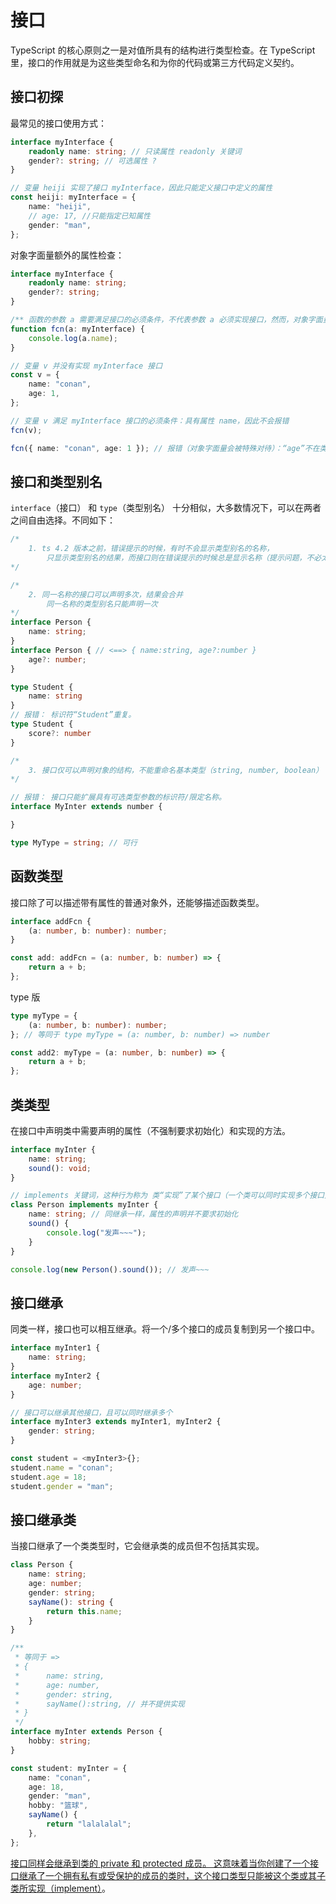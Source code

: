 # 接口

TypeScript 的核心原则之一是对值所具有的结构进行类型检查。在 TypeScript 里，接口的作用就是为这些类型命名和为你的代码或第三方代码定义契约。

## 接口初探

最常见的接口使用方式：

```ts
interface myInterface {
	readonly name: string; // 只读属性 readonly 关键词
	gender?: string; // 可选属性 ?
}

// 变量 heiji 实现了接口 myInterface，因此只能定义接口中定义的属性
const heiji: myInterface = {
	name: "heiji",
	// age: 17, //只能指定已知属性
	gender: "man",
};
```

对象字面量额外的属性检查：

```ts
interface myInterface {
	readonly name: string;
	gender?: string;
}

/** 函数的参数 a 需要满足接口的必须条件，不代表参数 a 必须实现接口，然而，对象字面量除外 */
function fcn(a: myInterface) {
	console.log(a.name);
}

// 变量 v 并没有实现 myInterface 接口
const v = {
	name: "conan",
	age: 1,
};

// 变量 v 满足 myInterface 接口的必须条件：具有属性 name，因此不会报错
fcn(v);

fcn({ name: "conan", age: 1 }); // 报错（对象字面量会被特殊对待）：“age”不在类型“myInterface”中。
```

## 接口和类型别名

`interface`（接口） 和 `type`（类型别名） 十分相似，大多数情况下，可以在两者之间自由选择。不同如下：

```ts
/*
	1. ts 4.2 版本之前，错误提示的时候，有时不会显示类型别名的名称，
		只显示类型别名的结果，而接口则在错误提示的时候总是显示名称（提示问题，不必太在意）
*/

/*
	2. 同一名称的接口可以声明多次，结果会合并
		同一名称的类型别名只能声明一次
*/
interface Person {
	name: string;
}
interface Person { // <==> { name:string, age?:number }
	age?: number;
}

type Student {
	name: string
}
// 报错： 标识符“Student”重复。
type Student { 
	score?: number
}

/*
	3. 接口仅可以声明对象的结构，不能重命名基本类型（string, number, boolean）
*/

// 报错： 接口只能扩展具有可选类型参数的标识符/限定名称。
interface MyInter extends number { 

}

type MyType = string; // 可行

```

## 函数类型

接口除了可以描述带有属性的普通对象外，还能够描述函数类型。

```ts
interface addFcn {
	(a: number, b: number): number;
}

const add: addFcn = (a: number, b: number) => {
	return a + b;
};
```

type 版

```ts
type myType = {
	(a: number, b: number): number;
}; // 等同于 type myType = (a: number, b: number) => number

const add2: myType = (a: number, b: number) => {
	return a + b;
};
```

## 类类型

在接口中声明类中需要声明的属性（不强制要求初始化）和实现的方法。

```ts
interface myInter {
	name: string;
	sound(): void;
}

// implements 关键词，这种行为称为 类“实现”了某个接口（一个类可以同时实现多个接口）
class Person implements myInter {
	name: string; // 同继承一样，属性的声明并不要求初始化
	sound() {
		console.log("发声~~~");
	}
}

console.log(new Person().sound()); // 发声~~~
```

## 接口继承

同类一样，接口也可以相互继承。将一个/多个接口的成员复制到另一个接口中。

```ts
interface myInter1 {
	name: string;
}
interface myInter2 {
	age: number;
}

// 接口可以继承其他接口，且可以同时继承多个
interface myInter3 extends myInter1, myInter2 {
	gender: string;
}

const student = <myInter3>{};
student.name = "conan";
student.age = 18;
student.gender = "man";
```

## 接口继承类

当接口继承了一个类类型时，它会继承类的成员但不包括其实现。

```ts
class Person {
	name: string;
	age: number;
	gender: string;
	sayName(): string {
		return this.name;
	}
}

/**
 * 等同于 =>
 * {
 * 		name: string,
 * 		age: number,
 * 		gender: string,
 * 		sayName():string, // 并不提供实现
 * }
 */
interface myInter extends Person {
	hobby: string;
}

const student: myInter = {
	name: "conan",
	age: 18,
	gender: "man",
	hobby: "篮球",
	sayName() {
		return "lalalalal";
	},
};
```

[接口同样会继承到类的 private 和 protected 成员。 这意味着当你创建了一个接口继承了一个拥有私有或受保护的成员的类时，这个接口类型只能被这个类或其子类所实现（implement）](https://www.tslang.cn/docs/handbook/interfaces.html)。
